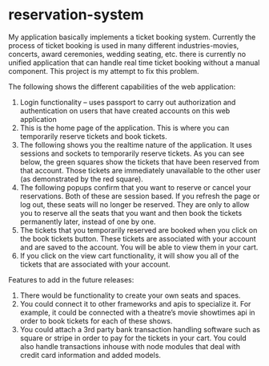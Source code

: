 # reservation-system


My application basically implements a ticket booking system. Currently the process of ticket booking is used in many different industries-movies, concerts, award ceremonies, wedding seating, etc. there is currently no unified application that can handle real time ticket booking without a manual component. This project is my attempt to fix this problem.

The following shows the different capabilities of the web application: 

1.	Login functionality – uses passport to carry out authorization and authentication on users that have created accounts on this web application
2.	This is the home page of the application. This is where you can temporarily reserve tickets and book tickets. 
3.	The following shows you the realtime nature of the application. It uses sessions and sockets to temporarily reserve tickets. As you can see below, the green squares show the tickets that have been reserved from that account. Those tickets are immediately unavailable to the other user (as demonstrated by the red square). 
4.	The  following popups confirm that you want to reserve or cancel your reservations. Both of these are session based. If you refresh the page or log out, these seats will no longer be reserved. They are only to allow you to reserve all the seats that you want and then book the tickets permanently later, instead of one by one. 
5.	The tickets that you temporarily reserved are booked when you click on the book tickets button. These tickets are associated with your account and are saved to the account. You will be able to view them in your cart. 
6.	If you click on the view cart functionality, it will show you all of the tickets that are associated with your account. 


Features to add in the future releases: 
1.	There would be functionality to create your own seats and spaces. 
2.	You could connect it to other frameworks and apis to specialize it. For example, it could be connected with a theatre’s movie showtimes api in order to book tickets for each of these shows. 
3.	You could attach a 3rd party bank transaction handling software such as square or stripe in order to pay for the tickets in your cart. You could also handle transactions inhouse with node modules that deal with credit card information and added models. 

